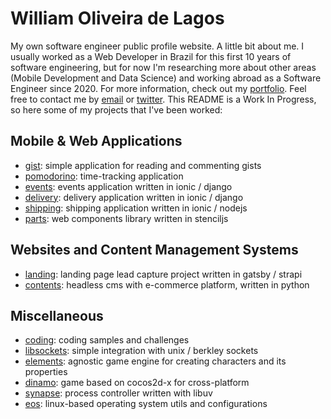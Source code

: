 # William Oliveira de Lagos
My own software engineer public profile website. A little bit about me. I usually worked as a Web Developer in Brazil for this first 10 years of software engineering, but for now I'm researching more about other areas (Mobile Development and Data Science) and working abroad as a Software Engineer since 2020. For more information, check out my [portfolio](https://williamlagos.github.io/). Feel free to contact me by [email](mailto:william.lagos@icloud.com) or [twitter](https://twitter.com/lagoswilliam). This README is a Work In Progress, so here some of my projects that I've been worked:

## Mobile & Web Applications
- [gist](https://github.com/williamlagos/gist): simple application for reading and commenting gists
- [pomodorino](https://github.com/heidimichel/pomodorino): time-tracking application
- [events](https://github.com/williamlagos/events): events application written in ionic / django
- [delivery](https://github.com/williamlagos/delivery): delivery application written in ionic / django
- [shipping](https://github.com/williamlagos/shipping): shipping application written in ionic / nodejs
- [parts](https://github.com/williamlagos/parts): web components library written in stenciljs

## Websites and Content Management Systems
- [landing](https://github.com/williamlagos/landing): landing page lead capture project written in gatsby / strapi
- [contents](https://github.com/williamlagos/contents): headless cms with e-commerce platform, written in python

## Miscellaneous
- [coding](https://github.com/williamlagos/coding): coding samples and challenges
- [libsockets](https://github.com/williamlagos/libsockets): simple integration with unix / berkley sockets
- [elements](https://github.com/williamlagos/elements): agnostic game engine for creating characters and its properties
- [dinamo](https://github.com/williamlagos/dinamo): game based on cocos2d-x for cross-platform
- [synapse](https://github.com/williamlagos/synapse): process controller written with libuv
- [eos](https://github.com/williamlagos/eos): linux-based operating system utils and configurations


